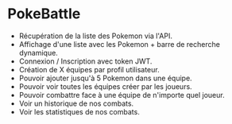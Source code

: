 # PokeBattle

* Récupération de la liste des Pokemon via l'API.
* Affichage d'une liste avec les Pokemon + barre de recherche dynamique.
* Connexion / Inscription avec token JWT.
* Création de X équipes par profil utilisateur.
* Pouvoir ajouter jusqu'à 5 Pokemon dans une équipe.
* Pouvoir voir toutes les équipes créer par les joueurs.
* Pouvoir combattre face à une équipe de n'importe quel joueur.
* Voir un historique de nos combats.
* Voir les statistiques de nos combats.
